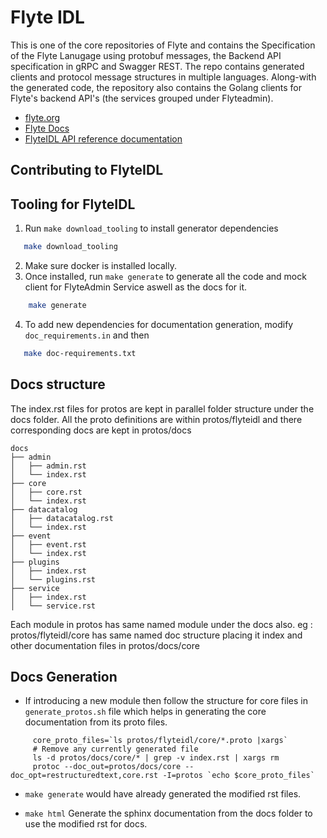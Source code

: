 # Flyte IDL

This is one of the core repositories of Flyte and contains the Specification of the Flyte Lanugage using protobuf messages, the Backend API specification in gRPC and Swagger REST. The repo contains generated clients and protocol message structures in multiple languages. Along-with the generated code, the repository also contains the Golang clients for Flyte's backend API's (the services grouped under Flyteadmin).

* [flyte.org](https://flyte.org)
* [Flyte Docs](http://docs.flyte.org)
* [FlyteIDL API reference documentation](https://docs.flyte.org/projects/flyteidl/en/stable/index.html)

## Contributing to FlyteIDL

## Tooling for FlyteIDL

1. Run ``make download_tooling`` to install generator dependencies

```bash
   make download_tooling
```

2. Make sure docker is installed locally.
3. Once installed, run ``make generate`` to generate all the code and mock client for FlyteAdmin Service aswell as the docs for it.

```bash
    make generate
```

4. To add new dependencies for documentation generation, modify ``doc_requirements.in`` and then

```bash
   make doc-requirements.txt
```

## Docs structure

The index.rst files for protos are kept in parallel folder structure under the docs folder.
All the proto definitions are within protos/flyteidl and there corresponding docs are kept in protos/docs

```
docs
├── admin
│   ├── admin.rst
│   └── index.rst
├── core
│   ├── core.rst
│   └── index.rst
├── datacatalog
│   ├── datacatalog.rst
│   └── index.rst
├── event
│   ├── event.rst
│   └── index.rst
├── plugins
│   ├── index.rst
│   └── plugins.rst
├── service
│   ├── index.rst
│   └── service.rst
```

Each module in protos has same named module under the docs also.
eg : protos/flyteidl/core has same named doc structure placing it index and other documentation files in protos/docs/core


## Docs Generation

* If introducing a new module then follow the structure for core files in `generate_protos.sh` file which helps in generating the core documentation from its proto files.
```
     core_proto_files=`ls protos/flyteidl/core/*.proto |xargs`
     # Remove any currently generated file
     ls -d protos/docs/core/* | grep -v index.rst | xargs rm
     protoc --doc_out=protos/docs/core --doc_opt=restructuredtext,core.rst -I=protos `echo $core_proto_files`
```

* ``make generate`` would have already generated the modified rst files.

* ``make html`` Generate the sphinx documentation from the docs folder to use the modified rst for docs.

